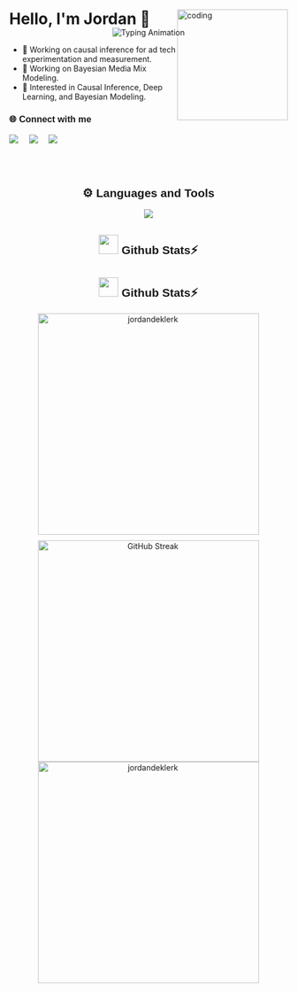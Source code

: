 # Hello, I'm Jordan 👋
<div align="center" style="margin-top: -20px">  <!-- Reduced margin -->
  <img src="https://readme-typing-svg.demolab.com?font=Calibiri+Code&weight=900&size=35&pause=1000&color=FFD700&center=true&vCenter=true&width=500&height=70&lines=Data+Scientist;Open+Source+Contributor;AI/ML+Practitioner;" alt="Typing Animation">
</div>
<img align="right" alt="coding" width="200" height="200" style="margin-top: -50px" src="https://user-images.githubusercontent.com/74038190/212257472-08e52665-c503-4bd9-aa20-f5a4dae769b5.gif">

- 🔭 Working on causal inference for ad tech experimentation and measurement.
- 🔭 Working on Bayesian Media Mix Modeling.
- 🚀 Interested in Causal Inference, Deep Learning, and Bayesian Modeling.
  
<h3 align="left" style="font-family: 'Poppins', sans-serif;" >🌐 Connect with me</h3>
<p align="left">
<a href="https://www.linkedin.com/in/jordandeklerk/" target="blank"><img align="center" src="https://img.shields.io/badge/LinkedIn-FFB800?style=for-the-badge&logo=linkedin&logoColor=white" /></a> &nbsp;&nbsp;&nbsp;  
<a href="mailto:jordan.deklerk@gmail.com" target="blank"><img align="center" src="https://img.shields.io/badge/Gmail-FF4500?style=for-the-badge&logo=gmail&logoColor=white" /></a> &nbsp;&nbsp;&nbsp;   
<a href="https://drive.google.com/file/d/1R7JUDjQbMZQ9ykwFF6QANORwPxpwBQug/view?usp=share_link" target="blank"><img align="center" src="https://img.shields.io/badge/Resume-FFD700?style=for-the-badge&logo=file&logoColor=white" /></a> &nbsp;&nbsp;&nbsp;
</p>
<br><br>
<h2 align="center" style="font-family: 'Poppins', sans-serif;">⚙️ Languages and Tools</h2>
<p align="center">
  <a href="https://skillicons.dev">
    <img src="https://skillicons.dev/icons?i=python,pytorch,sklearn,tensorflow,docker,html,css,js,react,typescript,nodejs,mysql,git,github,gcp&theme=dark" />
  </a>
</p>
<div align="center">
<h2 align="center" style="font-family: 'Poppins', sans-serif;"> <img src="https://media.giphy.com/media/iY8CRBdQXODJSCERIr/giphy.gif" width="35"><b> Github Stats⚡ </b>
</h2>
<div align="center">
<h2 align="center" style="font-family: 'Poppins', sans-serif;"> <img src="https://media.giphy.com/media/iY8CRBdQXODJSCERIr/giphy.gif" width="35"><b> Github Stats⚡ </b>
</h2>
<div style="display: flex; justify-content: center; align-items: flex-start; flex-wrap: wrap; gap: 10px;">
  <img width="400" src="https://github-readme-stats.vercel.app/api?username=jordandeklerk&show_icons=true&locale=en&theme=vision-friendly-dark" alt="jordandeklerk" />
  <img width="400" src="https://streak-stats.demolab.com?user=jordandeklerk&theme=vision-friendly-dark&mode=weekly" alt="GitHub Streak" />
</div>
<img width="400" src="https://github-readme-stats.vercel.app/api/top-langs?username=jordandeklerk&show_icons=true&locale=en&layout=compact&theme=vision-friendly-dark&hide=jupyter%20notebook" alt="jordandeklerk" />
</div>

